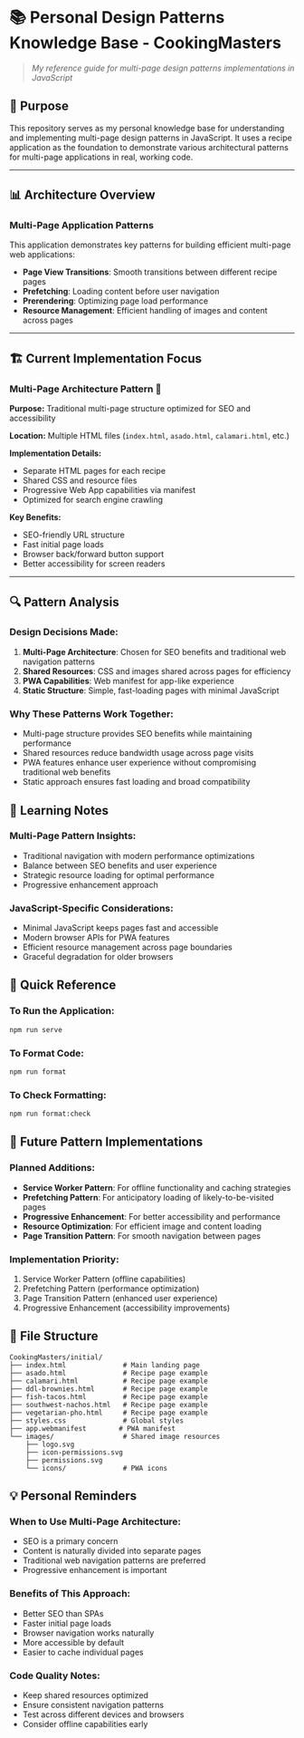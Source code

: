 # 📚 Personal Design Patterns Knowledge Base - CookingMasters

> *My reference guide for multi-page design patterns implementations in JavaScript*

## 🎯 Purpose

This repository serves as my personal knowledge base for understanding and implementing multi-page design patterns in JavaScript. It uses a recipe application as the foundation to demonstrate various architectural patterns for multi-page applications in real, working code.

---

## 📊 Architecture Overview

### **Multi-Page Application Patterns**
This application demonstrates key patterns for building efficient multi-page web applications:

- **Page View Transitions**: Smooth transitions between different recipe pages
- **Prefetching**: Loading content before user navigation
- **Prerendering**: Optimizing page load performance
- **Resource Management**: Efficient handling of images and content across pages

---

## 🏗️ Current Implementation Focus

### **Multi-Page Architecture Pattern** 📄
**Purpose:** Traditional multi-page structure optimized for SEO and accessibility

**Location:** Multiple HTML files (`index.html`, `asado.html`, `calamari.html`, etc.)

**Implementation Details:**
- Separate HTML pages for each recipe
- Shared CSS and resource files
- Progressive Web App capabilities via manifest
- Optimized for search engine crawling

**Key Benefits:**
- SEO-friendly URL structure
- Fast initial page loads
- Browser back/forward button support
- Better accessibility for screen readers

---

## 🔍 Pattern Analysis

### **Design Decisions Made:**

1. **Multi-Page Architecture**: Chosen for SEO benefits and traditional web navigation patterns
2. **Shared Resources**: CSS and images shared across pages for efficiency
3. **PWA Capabilities**: Web manifest for app-like experience
4. **Static Structure**: Simple, fast-loading pages with minimal JavaScript

### **Why These Patterns Work Together:**
- Multi-page structure provides SEO benefits while maintaining performance
- Shared resources reduce bandwidth usage across page visits
- PWA features enhance user experience without compromising traditional web benefits
- Static approach ensures fast loading and broad compatibility

## 🧠 Learning Notes

### **Multi-Page Pattern Insights:**
- Traditional navigation with modern performance optimizations
- Balance between SEO benefits and user experience
- Strategic resource loading for optimal performance
- Progressive enhancement approach

### **JavaScript-Specific Considerations:**
- Minimal JavaScript keeps pages fast and accessible
- Modern browser APIs for PWA features
- Efficient resource management across page boundaries
- Graceful degradation for older browsers

## 🚀 Quick Reference

### **To Run the Application:**
```bash
npm run serve
```

### **To Format Code:**
```bash
npm run format
```

### **To Check Formatting:**
```bash
npm run format:check
```

## 🔮 Future Pattern Implementations

### **Planned Additions:**
- **Service Worker Pattern**: For offline functionality and caching strategies
- **Prefetching Pattern**: For anticipatory loading of likely-to-be-visited pages
- **Progressive Enhancement**: For better accessibility and performance
- **Resource Optimization**: For efficient image and content loading
- **Page Transition Pattern**: For smooth navigation between pages

### **Implementation Priority:**
1. Service Worker Pattern (offline capabilities)
2. Prefetching Pattern (performance optimization)
3. Page Transition Pattern (enhanced user experience)
4. Progressive Enhancement (accessibility improvements)

## 📁 File Structure

```
CookingMasters/initial/
├── index.html              # Main landing page
├── asado.html              # Recipe page example
├── calamari.html           # Recipe page example
├── ddl-brownies.html       # Recipe page example
├── fish-tacos.html         # Recipe page example
├── southwest-nachos.html   # Recipe page example
├── vegetarian-pho.html     # Recipe page example
├── styles.css              # Global styles
├── app.webmanifest        # PWA manifest
└── images/                 # Shared image resources
    ├── logo.svg
    ├── icon-permissions.svg
    ├── permissions.svg
    └── icons/              # PWA icons
```

## 💡 Personal Reminders

### **When to Use Multi-Page Architecture:**
- SEO is a primary concern
- Content is naturally divided into separate pages
- Traditional web navigation patterns are preferred
- Progressive enhancement is important

### **Benefits of This Approach:**
- Better SEO than SPAs
- Faster initial page loads
- Browser navigation works naturally
- More accessible by default
- Easier to cache individual pages

### **Code Quality Notes:**
- Keep shared resources optimized
- Ensure consistent navigation patterns
- Test across different devices and browsers
- Consider offline capabilities early
